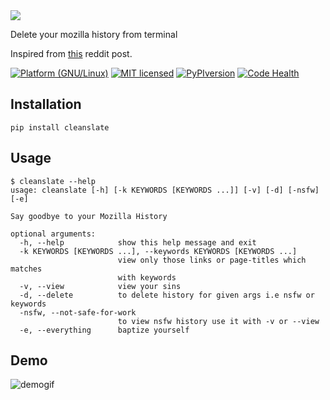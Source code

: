 <img src="http://i.imgur.com/W0MXuFT.png?2">

Delete your mozilla history from terminal

Inspired from [this](https://www.reddit.com/r/linux/comments/54prcv/i_made_a_simple_bash_script_that_deletes_only/) reddit post.

[![Platform (GNU/Linux)](https://img.shields.io/badge/platform-GNU/Linux-blue.svg?style=flat-square)](http://www.kernel.org)
[![MIT licensed](https://img.shields.io/badge/license-MIT-blue.svg)](https://raw.githubusercontent.com/prdpx7/CleanSlate/master/LICENSE)
[![PyPIversion](https://badge.fury.io/py/cleanslate.svg)](https://badge.fury.io/py/cleanslate)
[![Code Health](https://landscape.io/github/prdpx7/CleanSlate/master/landscape.svg?style=flat)](https://landscape.io/github/prdpx7/CleanSlate/master)

## Installation
```
pip install cleanslate
```
## Usage
```
$ cleanslate --help
usage: cleanslate [-h] [-k KEYWORDS [KEYWORDS ...]] [-v] [-d] [-nsfw] [-e]

Say goodbye to your Mozilla History

optional arguments:
  -h, --help            show this help message and exit
  -k KEYWORDS [KEYWORDS ...], --keywords KEYWORDS [KEYWORDS ...]
                        view only those links or page-titles which matches
                        with keywords
  -v, --view            view your sins
  -d, --delete          to delete history for given args i.e nsfw or keywords
  -nsfw, --not-safe-for-work
                        to view nsfw history use it with -v or --view
  -e, --everything      baptize yourself

```
## Demo
![demogif](https://i.imgur.com/THeyqIG.gif)

